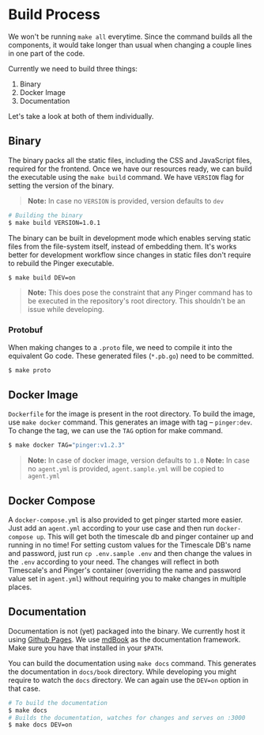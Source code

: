 # Build Process

We won't be running `make all` everytime. Since the command builds all the
components, it would take longer than usual when changing a couple lines in
one part of the code.

Currently we need to build three things:

1. Binary
1. Docker Image
1. Documentation

Let's take a look at both of them individually.

## Binary

The binary packs all the static files, including the CSS and JavaScript files,
required for the frontend. Once we have our resources ready, we can build the
executable using the `make build` command. We have `VERSION` flag for setting
the version of the binary.

> **Note:** In case no `VERSION` is provided, version defaults to `dev`

```sh
# Building the binary
$ make build VERSION=1.0.1
```

The binary can be built in development mode which enables serving static files
from the file-system itself, instead of embedding them. It's works better for
development workflow since changes in static files don't require to rebuild the
Pinger executable.

```sh
$ make build DEV=on
```

> **Note:** This does pose the constraint that any Pinger command has to
> be executed in the repository's root directory. This shouldn't be an
> issue while developing.

### Protobuf

When making changes to a `.proto` file, we need to compile it into the
equivalent Go code. These generated files (`*.pb.go`) need to be committed.

```sh
$ make proto
```

## Docker Image

`Dockerfile` for the image is present in the root directory. To build the
image, use `make docker` command. This generates an image with tag –
`pinger:dev`. To change the tag, we can use the `TAG` option for make
command.

```sh
$ make docker TAG="pinger:v1.2.3"
```

> **Note:** In case of docker image, version defaults to `1.0`
> **Note:** In case no `agent.yml` is provided, `agent.sample.yml` will be copied to `agent.yml`

## Docker Compose

A `docker-compose.yml` is also provided to get pinger started more easier.
Just add an `agent.yml` according to your use case and then run `docker-compose up`.
This will get both the timescale db and pinger container up and running in no time!
For setting custom values for the Timescale DB's name and password, just run `cp .env.sample .env`
and then change the values in the `.env` according to your need. The changes will reflect in both
Timescale's and Pinger's container (overriding the name and password value set in `agent.yml`) without
requiring you to make changes in multiple places.

## Documentation

Documentation is not (yet) packaged into the binary. We currently host it
using [Github Pages](https://pages.github.com/). We use
[mdBook](https://rust-lang.github.io/mdBook/) as the documentation
framework. Make sure you have that installed in your `$PATH`.

You can build the documentation using `make docs` command. This generates
the documentation in `docs/book` directory. While developing you might
require to watch the `docs` directory. We can again use the `DEV=on`
option in that case.

```sh
# To build the documentation
$ make docs
# Builds the documentation, watches for changes and serves on :3000
$ make docs DEV=on
```
